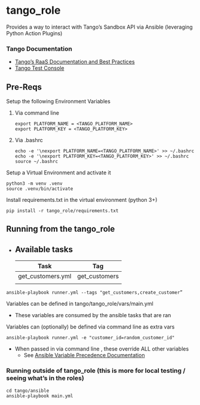 # tango_role
Provides a way to interact with Tango’s Sandbox API via Ansible (leveraging Python Action Plugins)

### Tango Documentation

- [Tango’s RaaS Documentation and Best Practices](https://developers.tangocard.com/docs/getting-started)
- [Tango Test Console](https://integration-www.tangocard.com/raas_api_console/v2/)

## Pre-Reqs

Setup the following Environment Variables

1. Via command line
    
    ```
    export PLATFORM_NAME = <TANGO_PLATFORM_NAME>
    export PLATFORM_KEY = <TANGO_PLATFORM_KEY>
    ```
    
2. Via .bashrc
    
    ```
    echo -e '\nexport PLATFORM_NAME=<TANGO_PLATFORM_NAME>' >> ~/.bashrc
    echo -e '\nexport PLATFORM_KEY=<TANGO_PLATFORM_KEY>' >> ~/.bashrc
    source ~/.bashrc
    ```
    

Setup a Virtual Environment and activate it

```
python3 -m venv .venv
source .venv/bin/activate
```

Install requirements.txt in the virtual environment (python 3+)

```
pip install -r tango_role/requirements.txt
```

## Running from the tango_role

- Available tasks
    - 
    
    | Task | Tag |
    | --- | --- |
    | get_customers.yml | get_customers |
    |  |  |

```
ansible-playbook runner.yml --tags "get_customers,create_customer”
```

Variables can be defined in tango/tango_role/vars/main.yml

- These variables are consumed by the ansible tasks that are ran

Variables can (optionally) be defined via command line as extra vars

```
ansible-playbook runner.yml -e "customer_id=random_customer_id"
```

- When passed in via command line , these override ALL other variables
    - See [Ansible Variable Precedence Documentation](https://docs.ansible.com/ansible/latest/user_guide/playbooks_variables.html#understanding-variable-precedence)

### Running outside of tango_role (this is more for local testing / seeing what’s in the roles)

```
cd tango/ansible
ansible-playbook main.yml
```